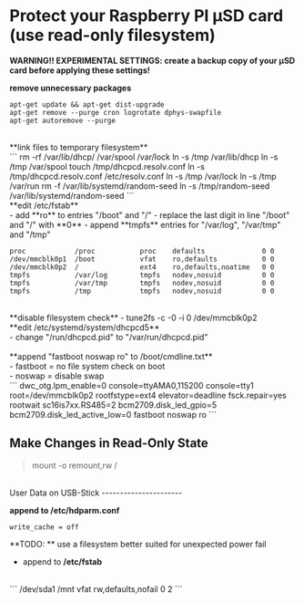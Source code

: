 Protect your Raspberry PI µSD card (use read-only filesystem)
=============================================================

**WARNING!! EXPERIMENTAL SETTINGS: create a backup copy of your µSD card before applying these settings!**
<br />

**remove unnecessary packages** 
<br />
```
apt-get update && apt-get dist-upgrade
apt-get remove --purge cron logrotate dphys-swapfile
apt-get autoremove --purge
```
<br />
**link files to temporary filesystem** 
<br />
```
rm -rf /var/lib/dhcp/ /var/spool /var/lock
ln -s /tmp /var/lib/dhcp
ln -s /tmp /var/spool
touch /tmp/dhcpcd.resolv.conf
ln -s /tmp/dhcpcd.resolv.conf /etc/resolv.conf
ln -s /tmp /var/lock
ln -s /tmp /var/run
rm -f /var/lib/systemd/random-seed
ln -s /tmp/random-seed /var/lib/systemd/random-seed
```
<br />
**edit /etc/fstab** 
<br />
    - add **ro** to entries "/boot" and "/" 
    - replace the last digit in line "/boot" and "/" with **0**
    - append **tmpfs** entries for "/var/log", "/var/tmp" and "/tmp"

```
proc            /proc           proc    defaults              0 0
/dev/mmcblk0p1  /boot           vfat    ro,defaults           0 0
/dev/mmcblk0p2  /               ext4    ro,defaults,noatime   0 0
tmpfs           /var/log        tmpfs   nodev,nosuid          0 0
tmpfs           /var/tmp        tmpfs   nodev,nosuid          0 0
tmpfs           /tmp            tmpfs   nodev,nosuid          0 0
```
<br />
**disable filesystem check** 
    - tune2fs -c -0 -i 0 /dev/mmcblk0p2 
<br />
**edit /etc/systemd/system/dhcpcd5**
<br />
    - change "/run/dhcpcd.pid" to "/var/run/dhcpcd.pid"
    <br />
<br />
**append "fastboot noswap ro" to /boot/cmdline.txt**
<br />
    - fastboot = no file system check on boot<br />
    - noswap = disable swap<br />
```   
dwc_otg.lpm_enable=0 console=ttyAMA0,115200 console=tty1 root=/dev/mmcblk0p2 rootfstype=ext4 elevator=deadline fsck.repair=yes rootwait sc16is7xx.RS485=2 bcm2709.disk_led_gpio=5 bcm2709.disk_led_active_low=0 fastboot noswap ro
```
<br />

Make Changes in Read-Only State
-------------------------------

> mount -o remount,rw /<br />

<br />
User Data on USB-Stick
----------------------

**append to /etc/hdparm.conf**
<br />
``` 
write_cache = off
``` 

**TODO: ** use a filesystem better suited for unexpected power fail<br />
- append to **/etc/fstab**
<br />
```
/dev/sda1       /mnt            vfat    rw,defaults,nofail      0 2
```

